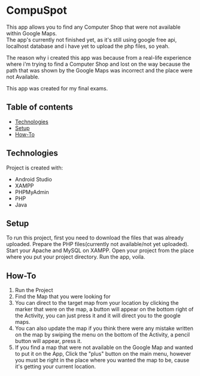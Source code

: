 # CompuSpot

This app allows you to find any Computer Shop that were not available within Google Maps.<br>
The app's currently not finished yet, as it's still using google free api, localhost database and i have yet to upload the php files, so yeah.

The reason why i created this app was because from a real-life experience where i'm trying to find a Computer Shop and lost on the way because the path that was shown by the Google Maps was incorrect and the place were not Available.

This app was created for my final exams.

## Table of contents
* [Technologies](#technologies)
* [Setup](#setup)
* [How-To](#how-to)

## Technologies
Project is created with:
* Android Studio
* XAMPP
* PHPMyAdmin
* PHP
* Java
	
## Setup
To run this project, first you need to download the files that was already uploaded.
Prepare the PHP files(currently not available/not yet uploaded).
Start your Apache and MySQL on XAMPP.
Open your project from the place where you put your project directory.
Run the app, voila.

## How-To
1. Run the Project
2. Find the Map that you were looking for
3. You can direct to the target map from your location by clicking the marker that were on the map, a button will appear on the bottom right of the Activity, you can just press it and it will direct you to the google maps.
4. You can also update the map if you think there were any mistake written on the map by swiping the menu on the bottom of the Activity, a pencil button will appear, press it.
5. If you find a map that were not available on the Google Map and wanted to put it on the App, Click the "plus" button on the main menu, however you must be right in the place where you wanted the map to be, cause it's getting your current location.
